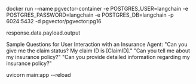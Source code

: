 docker run --name pgvector-container -e POSTGRES_USER=langchain -e POSTGRES_PASSWORD=langchain -e POSTGRES_DB=langchain -p 6024:5432 -d pgvector/pgvector:pg16


response.data.payload.output


Sample Questions for User Interaction with an Insurance Agent:
"Can you give me the claim status? My claim ID is [ClaimID]."
"Can you tell me about my insurance policy?"
"Can you provide detailed information regarding my insurance policy?"

uvicorn main:app --reload
